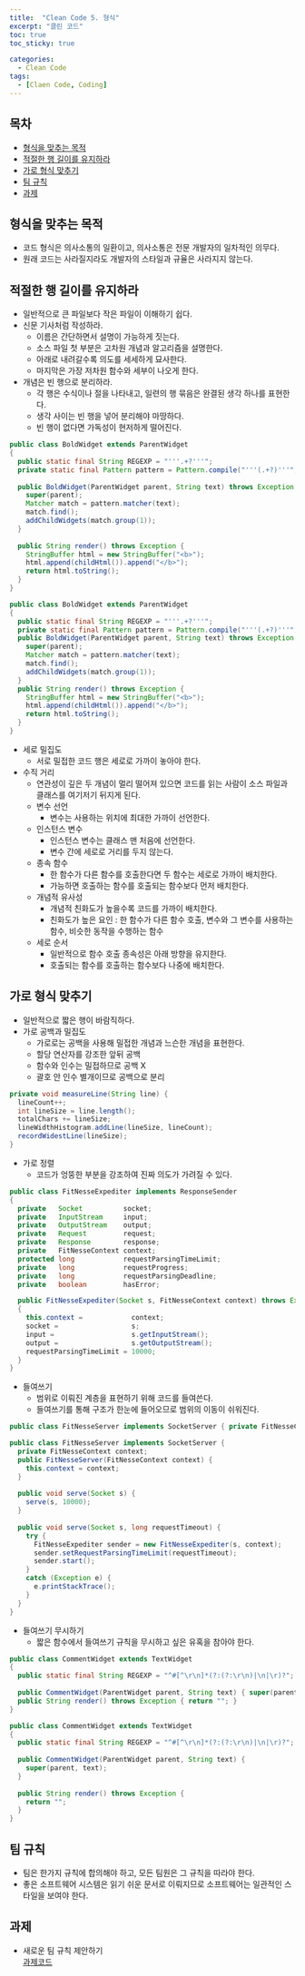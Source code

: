 ```yaml
---
title:  "Clean Code 5. 형식"
excerpt: "클린 코드"
toc: true
toc_sticky: true

categories:
  - Clean Code
tags:
  - [Claen Code, Coding]
---  
```

## 목차 ##
- [형식을 맞추는 목적](#1)
- [적절한 행 길이를 유지하라](#2)
- [가로 형식 맞추기](#3)
- [팀 규칙](#4)
- [과제](#5)

<a name="1"></a>
## 형식을 맞추는 목적 ##
- 코드 형식은 의사소통의 일환이고, 의사소통은 전문 개발자의 일차적인 의무다.
- 원래 코드는 사라질지라도 개발자의 스타일과 규율은 사라지지 않는다.

<a name="2"></a>
## 적절한 행 길이를 유지하라 ##
- 일반적으로 큰 파일보다 작은 파일이 이해하기 쉽다.
- 신문 기사처럼 작성하라.
  - 이름은 간단하면서 설명이 가능하게 짓는다.
  - 소스 파일 첫 부분은 고차원 개념과 알고리즘을 설명한다.
  - 아래로 내려갈수록 의도를 세세하게 묘사한다.
  - 마지막은 가장 저차원 함수와 세부이 나오게 한다.
- 개념은 빈 행으로 분리하라.
  - 각 행은 수식이나 절을 나타내고, 일련의 행 묶음은 완결된 생각 하나를 표현한다.
  - 생각 사이는 빈 행을 넣어 분리해야 마땅하다.
  - 빈 행이 없다면 가독성이 현저하게 떨어진다.

```java
public class BoldWidget extends ParentWidget
{
  public static final String REGEXP = "'''.+?'''";
  private static final Pattern pattern = Pattern.compile("'''(.+?)'''", Pattern.MULTILINE + Pattern.DOTALL);
  
  public BoldWidget(ParentWidget parent, String text) throws Exception {
    super(parent);
    Matcher match = pattern.matcher(text);
    match.find();
    addChildWidgets(match.group(1));
  }
  
  public String render() throws Exception {
    StringBuffer html = new StringBuffer("<b>");
    html.append(childHtml()).append("</b>");
    return html.toString();
  }
}

public class BoldWidget extends ParentWidget
{
  public static final String REGEXP = "'''.+?'''";
  private static final Pattern pattern = Pattern.compile("'''(.+?)'''", Pattern.MULTILINE + Pattern.DOTALL);
  public BoldWidget(ParentWidget parent, String text) throws Exception {
    super(parent);
    Matcher match = pattern.matcher(text);
    match.find();
    addChildWidgets(match.group(1));
  }
  public String render() throws Exception {
    StringBuffer html = new StringBuffer("<b>");
    html.append(childHtml()).append("</b>");
    return html.toString();
  }
}
```

- 세로 밀집도
  - 서로 밀접한 코드 행은 세로로 가까이 놓아야 한다.
- 수직 거리
  - 연관성이 깊은 두 개념이 멀리 떨어져 있으면 코드를 읽는 사람이 소스 파일과 클래스를 여기저기 뒤지게 된다.
  - 변수 선언
    - 변수는 사용하는 위치에 최대한 가까이 선언한다.
  - 인스턴스 변수
    - 인스턴스 변수는 클래스 맨 처음에 선언한다.
    - 변수 간에 세로로 거리를 두지 않는다.
  - 종속 함수
    - 한 함수가 다른 함수를 호출한다면 두 함수는 세로로 가까이 배치한다.
    - 가능하면 호출하는 함수를 호출되는 함수보다 먼저 배치한다.
  - 개념적 유사성
    - 개념적 친화도가 높을수록 코드를 가까이 배치한다.
    - 친화도가 높은 요인 : 한 함수가 다른 함수 호출, 변수와 그 변수를 사용하는 함수, 비슷한 동작을 수행하는 함수
  - 세로 순서
    - 일반적으로 함수 호출 종속성은 아래 방향을 유지한다.
    - 호출되는 함수를 호출하는 함수보다 나중에 배치한다.

<a name="3"></a>
## 가로 형식 맞추기 ##
- 일반적으로 짧은 행이 바람직하다.
- 가로 공백과 밀집도
  - 가로로는 공백을 사용해 밀접한 개념과 느슨한 개념을 표현한다.
  - 할당 연산자를 강조한 앞뒤 공백
  - 함수와 인수는 밀접하므로 공백 X
  - 괄호 안 인수 별개이므로 공백으로 분리

```java
private void measureLine(String line) {
  lineCount++;
  int lineSize = line.length();
  totalChars += lineSize;
  lineWidthHistogram.addLine(lineSize, lineCount);
  recordWidestLine(lineSize);
}
```

- 가로 정렬
  - 코드가 엉뚱한 부분을 강조하여 진짜 의도가 가려질 수 있다.

```java
public class FitNesseExpediter implements ResponseSender
{
  private   Socket          socket;
  private   InputStream     input;
  private   OutputStream    output;
  private   Request         request;
  private   Response        response;
  private   FitNesseContext context;
  protected long            requestParsingTimeLimit;
  private   long            requestProgress;
  private   long            requestParsingDeadline;
  private   boolean         hasError;

  public FitNesseExpediter(Socket s, FitNesseContext context) throws Exception
  {
    this.context =            context;
    socket =                  s;
    input =                   s.getInputStream();
    output =                  s.getOutputStream();
    requestParsingTimeLimit = 10000;
  }
}
```

- 들여쓰기
  - 범위로 이뤄진 계층을 표현하기 위해 코드를 들여쓴다.
  - 들여쓰기를 통해 구조가 한눈에 들어오므로 범위의 이동이 쉬워진다.

```java
public class FitNesseServer implements SocketServer { private FitNesseContext context; public FitNesseServer(FitNesseContext context) { this.context = context; } public void serve(Socket s) { serve(s, 10000); } public void serve(Socket s, long requestTimeout) { try { FitNesseExpediter sender = new FitNesseExpediter(s, context); sender.start(); } catch (Exception e) { e.printStackTrace(); } } }

public class FitNesseServer implements SocketServer {
  private FitNesseContext context;
  public FitNesseServer(FitNesseContext context) {
    this.context = context;
  }
  
  public void serve(Socket s) {
    serve(s, 10000);
  }
  
  public void serve(Socket s, long requestTimeout) {
    try {
      FitNesseExpediter sender = new FitNesseExpediter(s, context);
      sender.setRequestParsingTimeLimit(requestTimeout);
      sender.start();
    }
    catch (Exception e) {
      e.printStackTrace();
    }
  }
}
```

- 들여쓰기 무시하기
  - 짧은 함수에서 들여쓰기 규칙을 무시하고 싶은 유혹을 참아야 한다.

```java
public class CommentWidget extends TextWidget
{
  public static final String REGEXP = "^#[^\r\n]*(?:(?:\r\n)|\n|\r)?";
  
  public CommentWidget(ParentWidget parent, String text) { super(parent, text); }
  public String render() throws Exception { return ""; }
}

public class CommentWidget extends TextWidget
{
  public static final String REGEXP = "^#[^\r\n]*(?:(?:\r\n)|\n|\r)?";
  
  public CommentWidget(ParentWidget parent, String text) {
    super(parent, text); 
  }
  
  public String render() throws Exception { 
    return ""; 
  }
}
```

<a name="4"></a>
## 팀 규칙 ##
- 팀은 한가지 규칙에 합의해야 하고, 모든 팀원은 그 규칙을 따라야 한다.
- 좋은 소프트웨어 시스템은 읽기 쉬운 문서로 이뤄지므로 소프트웨어는 일관적인 스타일을 보여야 한다.

<a name="5"></a>
## 과제 ##
- 새로운 팀 규칙 제안하기  
 [과제코드](https://checknote.notion.site/5-4031adb1fa6549ea8c5ffe678ed8555d)
